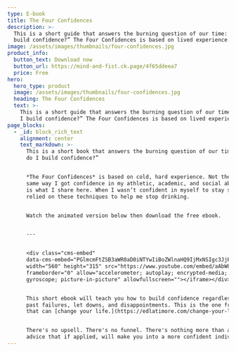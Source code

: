 ```yaml
---
type: E-book
title: The Four Confidences
description: >-
  This is a short guide that answers the burning question of our time: “How do I
  build confidence?” The Four Confidences is based on lived experience.
image: /assets/images/thumbnails/four-confidences.jpg
product_info:
  button_text: Download now
  button_url: https://mind-and-fist.ck.page/4f65ddeea7
  price: Free
hero:
  hero_type: product
  image: /assets/images/thumbnails/four-confidences.jpg
  heading: The Four Confidences
  text: >-
    This is a short guide that answers the burning question of our time: “How do
    I build confidence?” The Four Confidences is based on lived experience.
page_blocks:
  - _id: block_rich_text
    alignment: center
    text_markdown: >-
      This is a short book that answers the burning question of our time: “How
      do I build confidence?”


      *The Four Confidences* is based on cold, hard experience. Not theory. The
      same way I got confidence in my athletic, academic, and social abilities
      is what I share here. When I wasn’t confident in myself to stay sober, I
      relied on these techniques to help me stop drinking.


      Watch the animated version below then download the free ebook.


      ---


      <div class="cms-embed"
      data-cms-embed="PGlmcmFtZSB3aWR0aD0iNTYwIiBoZWlnaHQ9IjMxNSIgc3JjPSJodHRwczovL3d3dy55b3V0dWJlLmNvbS9lbWJlZC9hQWJXOFFvcUhUbyIgZnJhbWVib3JkZXI9IjAiIGFsbG93PSJhY2NlbGVyb21ldGVyOyBhdXRvcGxheTsgZW5jcnlwdGVkLW1lZGlhOyBneXJvc2NvcGU7IHBpY3R1cmUtaW4tcGljdHVyZSIgYWxsb3dmdWxsc2NyZWVuPjwvaWZyYW1lPg=="><iframe
      width="560" height="315" src="https://www.youtube.com/embed/aAbW8QoqHTo"
      frameborder="0" allow="accelerometer; autoplay; encrypted-media;
      gyroscope; picture-in-picture" allowfullscreen=""></iframe></div>


      This short ebook will teach you how to build confidence regardless of your
      past failures, let downs, and disappointments. This is the one free ebook
      that can [change your life.](https://edlatimore.com/change-your-life/)


      There's no upsell. There's no funnel. There's nothing more than actionable
      advice that if applied, will make you into a more confident individual.
---
```


